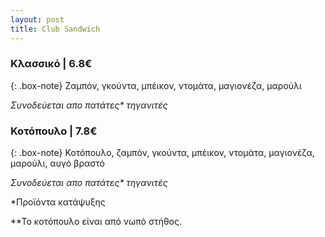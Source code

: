 ```yaml
---
layout: post
title: Club Sandwich
---
```


### Κλασσικό | 6.8€

{: .box-note}
Ζαμπόν, γκούντα, μπέικον, ντομάτα, μαγιονέζα, μαρούλι

*Συνοδεύεται απο πατάτες\* τηγανιτές*

### Κοτόπουλο | 7.8€

{: .box-note}
Κοτόπουλο, ζαμπόν, γκούντα, μπέικον, ντομάτα, μαγιονέζα, μαρούλι, αυγό βραστό

*Συνοδεύεται απο πατάτες\* τηγανιτές*


*Προϊόντα κατάψυξης

**Το κοτόπουλο είναι από νωπό στήθος.

